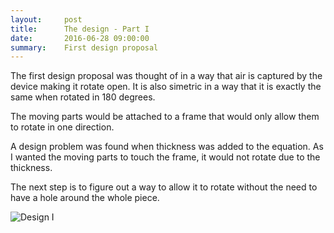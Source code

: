 ```yaml
---
layout:     post
title:      The design - Part I
date:       2016-06-28 09:00:00
summary:    First design proposal  
---
```


The first design proposal was thought of in a way that air is captured by the device making it rotate open. It is also simetric in a way
that it is exactly the same when rotated in 180 degrees.

The moving parts would be attached to a frame that would only allow them to rotate in one direction.

A design problem was found when thickness was added to the equation. As I wanted the moving parts to touch the frame, it would not rotate 
due to the thickness.

The next step is to figure out a way to allow it to rotate without the need to have a hole around the whole piece.

![Design I](https://github.com/raeldominiquini/raeldominiquini.github.io/blob/master/images/16_1.jpg?raw=true)
